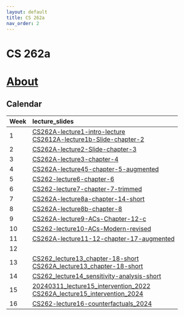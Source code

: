 ```yaml
---
layout: default
title: CS 262a
nav_order: 2
---
```

# CS 262a

# [About](http://public2.yuantsy.com/Test/CS262a/cs262a/syllabus-262a-2.pdf)
## Calendar

<div class="code-example" markdown="1">

| Week |  lecture_slides  |
|:-----|:-------|
| 1 |  [CS262A-lecture1-intro-lecture](http://public2.yuantsy.com/Test/CS262a/cs262a/lecture_slides/CS262A-lecture1-intro-lecture.pdf)<br />[CS2612A-lecture1b-Slide-chapter-2](http://public2.yuantsy.com/Test/CS262a/cs262a/lecture_slides/CS2612A-lecture1b-Slide-chapter-2.pdf)  |
| 2 |  [CS262A-lecture2-Slide-chapter-3](http://public2.yuantsy.com/Test/CS262a/cs262a/lecture_slides/CS262A-lecture2-Slide-chapter-3.pdf)  |
| 3 |  [CS262A-lecture3-chapter-4](http://public2.yuantsy.com/Test/CS262a/cs262a/lecture_slides/CS262A-lecture3-chapter-4.pdf)  |
| 4 | [CS262A-lecture45-chapter-5-augmented](http://public2.yuantsy.com/Test/CS262a/cs262a/lecture_slides/CS262A-lecture45-chapter-5-augmented.pdf) |
| 5 | [CS262-lecture6-chapter-6](http://public2.yuantsy.com/Test/CS262a/cs262a/lecture_slides/CS262-lecture6-chapter-6.pdf) |
| 6 | [CS262-lecture7-chapter-7-trimmed](http://public2.yuantsy.com/Test/CS262a/cs262a/lecture_slides/CS262-lecture7-chapter-7-trimmed.pdf) |
| 7 | [CS262A-lecture8a-chapter-14-short](http://public2.yuantsy.com/Test/CS262a/cs262a/lecture_slides/CS262A-lecture8a-chapter-14-short.pdf) |
| 8 | [CS262A-lecture8b-chapter-8](http://public2.yuantsy.com/Test/CS262a/cs262a/lecture_slides/CS262A-lecture8b-chapter-8.pdf) |
| 9 | [CS262A-lecture9-ACs-Chapter-12-c](http://public2.yuantsy.com/Test/CS262a/cs262a/lecture_slides/CS262A-lecture9-ACs-Chapter-12-c.pdf) |
| 10 | [CS262-lecture10-ACs-Modern-revised](http://public2.yuantsy.com/Test/CS262a/cs262a/lecture_slides/CS262-lecture10-ACs-Modern-revised.pdf) |
| 11 | [CS262A-lecture11-12-chapter-17-augmented](http://public2.yuantsy.com/Test/CS262a/cs262a/lecture_slides/CS262A-lecture11-12-chapter-17-augmented.pdf) |
| 12 |  |
| 13 | [CS262_lecture13_chapter-18-short](http://public2.yuantsy.com/Test/CS262a/cs262a/lecture_slides/CS262_lecture13_chapter-18-short.pdf)<br />[CS262A_lecture13_chapter-18-short](http://public2.yuantsy.com/Test/CS262a/cs262a/lecture_slides/CS262A_lecture13_chapter-18-short.pdf) |
| 14 | [CS262_lecture14_sensitivity-analysis-short](http://public2.yuantsy.com/Test/CS262a/cs262a/lecture_slides/CS262_lecture14_sensitivity-analysis-short.pdf) |
| 15 | [20240311_lecture15_intervention_2022](http://public2.yuantsy.com/Test/CS262a/cs262a/lecture_slides/20240311_lecture15_intervention_2022.pdf)<br />[CS262A_lecture15_intervention_2024](http://public2.yuantsy.com/Test/CS262a/cs262a/lecture_slides/CS262A_lecture15_intervention_2024.pptx) |
| 16 | [CS262-lecture16-counterfactuals_2024](http://public2.yuantsy.com/Test/CS262a/cs262a/lecture_slides/CS262-lecture16-counterfactuals_2024.pptx) |
